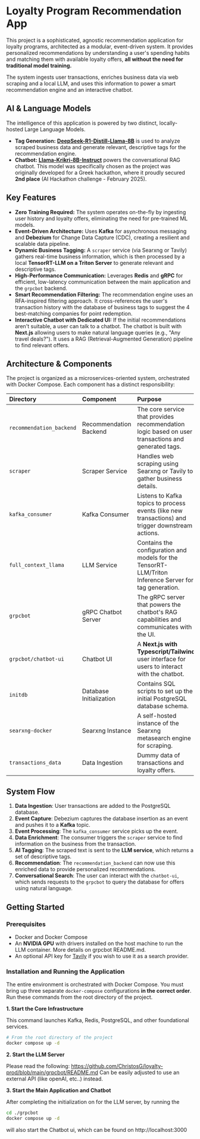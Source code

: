 # Loyalty Program Recommendation App

This project is a sophisticated, agnostic recommendation application for loyalty programs, architected as a modular, event-driven system. It provides personalized recommendations by understanding a user's spending habits and matching them with available loyalty offers, **all without the need for traditional model training.**

The system ingests user transactions, enriches business data via web scraping and a local LLM, and uses this information to power a smart recommendation engine and an interactive chatbot.

## AI & Language Models

The intelligence of this application is powered by two distinct, locally-hosted Large Language Models.

*   **Tag Generation:** [**DeepSeek-R1-Distill-Llama-8B**](https://huggingface.co/deepseek-ai/DeepSeek-R1-Distill-Llama-8B) is used to analyze scraped business data and generate relevant, descriptive tags for the recommendation engine.
*   **Chatbot:** [**Llama-Krikri-8B-Instruct**](https://huggingface.co/ilsp/Llama-Krikri-8B-Instruct) powers the conversational RAG chatbot. This model was specifically chosen as the project was originally developed for a Greek hackathon, where it proudly secured **2nd place** (AI Hackathon challenge - February 2025).


## Key Features

*   **Zero Training Required:** The system operates on-the-fly by ingesting user history and loyalty offers, eliminating the need for pre-trained ML models.
*   **Event-Driven Architecture:** Uses **Kafka** for asynchronous messaging and **Debezium** for Change Data Capture (CDC), creating a resilient and scalable data pipeline.
*   **Dynamic Business Tagging:** A `scraper` service (via Searxng or Tavily) gathers real-time business information, which is then processed by a local **TensorRT-LLM on a Triton Server** to generate relevant and descriptive tags.
*   **High-Performance Communication:** Leverages **Redis** and **gRPC** for efficient, low-latency communication between the main application and the `grpcbot` backend.
*   **Smart Recommendation Filtering:** The recommendation engine uses an RFA-inspired filtering approach. It cross-references the user's transaction history with the database of business tags to suggest the 4 best-matching companies for point redemption.
*   **Interactive Chatbot with Dedicated UI:** If the initial recommendations aren't suitable, a user can talk to a chatbot. The chatbot is built with **Next.js** allowing users to make natural language queries (e.g., "Any travel deals?"). It uses a RAG (Retrieval-Augmented Generation) pipeline to find relevant offers.

## Architecture & Components

The project is organized as a microservices-oriented system, orchestrated with Docker Compose. Each component has a distinct responsibility:

| Directory | Component | Purpose |
| :--- | :--- | :--- |
| `recommendation_backend` | Recommendation Backend | The core service that provides recommendation logic based on user transactions and generated tags. |
| `scraper` | Scraper Service | Handles web scraping using Searxng or Tavily to gather business details. |
| `kafka_consumer` | Kafka Consumer | Listens to Kafka topics to process events (like new transactions) and trigger downstream actions. |
| `full_context_llama` | LLM Service | Contains the configuration and models for the TensorRT-LLM/Triton Inference Server for tag generation. |
| `grpcbot` | gRPC Chatbot Server | The gRPC server that powers the chatbot's RAG capabilities and communicates with the UI. |
| `grpcbot/chatbot-ui` | Chatbot UI | A **Next.js with Typescript/Tailwind** user interface for users to interact with the chatbot. |
| `initdb` | Database Initialization | Contains SQL scripts to set up the initial PostgreSQL database schema. |
| `searxng-docker` | Searxng Instance | A self-hosted instance of the Searxng metasearch engine for scraping. |
| `transactions_data` | Data Ingestion | Dummy data of transactions and loyalty offers. |

## System Flow

1.  **Data Ingestion**: User transactions are added to the PostgreSQL database.
2.  **Event Capture**: Debezium captures the database insertion as an event and pushes it to a **Kafka** topic.
3.  **Event Processing**: The `kafka_consumer` service picks up the event.
4.  **Data Enrichment**: The consumer triggers the `scraper` service to find information on the business from the transaction.
5.  **AI Tagging**: The scraped text is sent to the **LLM service**, which returns a set of descriptive tags.
6.  **Recommendation**: The `recommendation_backend` can now use this enriched data to provide personalized recommendations.
7.  **Conversational Search**: The user can interact with the `chatbot-ui`, which sends requests to the `grpcbot` to query the database for offers using natural language.

## Getting Started

### Prerequisites

*   Docker and Docker Compose
*   An **NVIDIA GPU** with drivers installed on the host machine to run the LLM container. More details on grpcbot README.md.
*   An optional API key for [Tavily](https://tavily.com/) if you wish to use it as a search provider.

### Installation and Running the Application

The entire environment is orchestrated with Docker Compose. You must bring up three separate `docker-compose` configurations **in the correct order**. Run these commands from the root directory of the project.

**1. Start the Core Infrastructure**

This command launches Kafka, Redis, PostgreSQL, and other foundational services.

```bash
# From the root directory of the project
docker compose up -d
```

**2. Start the LLM Server**

Please read the following: https://github.com/ChristosG/loyalty-prod/blob/main/grpcbot/README.md
Can be easily adjusted to use an external API (like openAI, etc..) instead.

**3. Start the Main Application and Chatbot**

After completing the initialization on for the LLM server, by running the 
```bash
cd ./grpcbot
docker compose up -d
```
will also start the Chatbot ui, which can be found on http://localhost:3000
